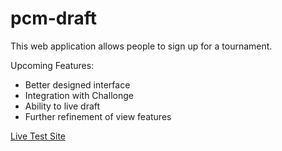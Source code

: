 # pcm-draft


This web application allows people to sign up for a tournament.

Upcoming Features:
* Better designed interface
* Integration with Challonge
* Ability to live draft
* Further refinement of view features


[Live Test Site](https://students.washington.edu/srimbak/pcm-draft/)


